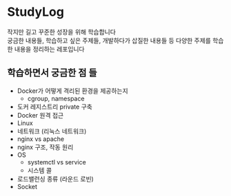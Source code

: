 # StudyLog
작지만 길고 꾸준한 성장을 위해 학습합니다<br>
궁금한 내용들, 학습하고 싶은 주제들, 개발하다가 삽질한 내용들 등 다양한 주제를 학습한 내용을 정리하는 레포입니다

## 학습하면서 궁금한 점 들
- Docker가 어떻게 격리된 환경을 제공하는지
  - cgroup, namespace
- 도커 레지스트리 private 구축
- Docker 원격 접근
- Linux
- 네트워크 (리눅스 네트워크)
- nginx vs apache
- nginx 구조, 작동 원리
- OS
  - systemctl vs service
  - 시스템 콜
- 로드밸런싱 종류 (라운드 로빈)
- Socket